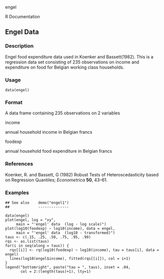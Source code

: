 engel

R Documentation

## Engel Data

### Description

Engel food expenditure data used in Koenker and Bassett(1982). This is a
regression data set consisting of 235 observations on income and expenditure
on food for Belgian working class households.

### Usage

    data(engel)

### Format

A data frame containing 235 observations on 2 variables

income

annual household income in Belgian francs

foodexp

annual household food expenditure in Belgian francs

### References

Koenker, R. and Bassett, G (1982) Robust Tests of Heteroscedasticity based on
Regression Quantiles; _Econometrica_ **50**, 43–61.

### Examples

    
    ## See also    demo("engel1")
    ##             --------------
    
    data(engel)
    plot(engel, log = "xy",
         main = "'engel' data  (log - log scale)")
    plot(log10(foodexp) ~ log10(income), data = engel,
         main = "'engel' data  (log10 - transformed)")
    taus <- c(.15, .25, .50, .75, .95, .99)
    rqs <- as.list(taus)
    for(i in seq(along = taus)) {
      rqs[[i]] <- rq(log10(foodexp) ~ log10(income), tau = taus[i], data = engel)
      lines(log10(engel$income), fitted(rqs[[i]]), col = i+1)
    }
    legend("bottomright", paste("tau = ", taus), inset = .04,
           col = 2:(length(taus)+1), lty=1)

